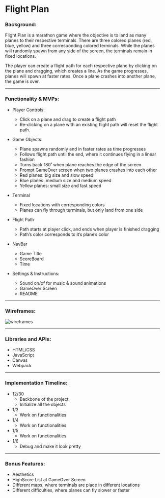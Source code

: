 # **Flight Plan**

### **Background:**

Flight Plan is a marathon game where the objective is to land as many planes to their respective terminals. There are three colored planes (red, blue, yellow) and three corresponding colored terminals. 
While the planes will randomly spawn from any side of the screen, the terminals remain in fixed locations.

The player can create a flight path for each respective plane by clicking on the plane and dragging, which creates a line. As the game progresses, planes will spawn at faster rates. Once a plane crashes into another plane, the game is over.
____________________________________________________________________________

### **Functionality & MVPs:**

- Player Controls: 
    - Click on a plane and drag to create a flight path
    - Re-clicking on a plane with an existing flight path will reset the flight path.

- Game Objects:
    - Plane spawns randomly and in faster rates as time progresses
    - Follows flight path until the end, where it continues flying in a linear fashion
    - Turns back 180˚ when plane reaches the edge of the screen
    - Prompt GameOver screen when two planes crashes into each other
    - Red planes: big size and slow speed
    - Blue planes: medium size and medium speed
    - Yellow planes: small size and fast speed

- Terminal
    - Fixed locations with corresponding colors
    - Planes can fly through terminals, but only land from one side

- Flight Path
    - Path starts at player click, and ends when player is finished dragging
    - Path’s color corresponds to it’s plane’s color

- NavBar
    - Game Title
    - ScoreBoard
    - Time

- Settings & Instructions:
    - Sound on/of for music & sound animations
    - GameOver Screen
    - README
____________________________________________________________________________

### **Wireframes:**

![wireframes](https://wireframe.cc/3Rxg9V)
____________________________________________________________________________

### **Libraries and APIs:**

- HTML/CSS
- JavaScript
- Canvas
- Webpack

____________________________________________________________________________

### **Implementation Timeline:** 

- 12/30
    - Backbone of the project
    - Initialize all the objects
- 1/3
    - Work on functionalities
- 1/4
    - Work on functionalities
- 1/5
    - Work on functionalities
- 1/6
    - Debug and make it look pretty

____________________________________________________________________________

### **Bonus Features:**

- Aesthetics
- HighScore List at GameOver Screen
- Different maps, where terminals are place in different locations
- Different difficulties, where planes can fly slower or faster